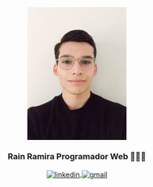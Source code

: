 <p align="center" width="300">
   <img align="center" width="200" src="https://github.com/RainRamira/RainRamira/blob/main/1694093388589.jpg?raw=true" />
   <h3 align="center">Rain Ramira Programador Web 👨🏻‍💻</h3>
</p>

<p align="center">
   <a href="https://www.linkedin.com/in/rramira/" target="blank">
    <img align="center" src="https://content.linkedin.com/content/dam/me/business/en-us/amp/brand-site/v2/bg/LI-Bug.svg.original.svg" alt="linkedin" height="28px" width="56px" />
  </a>
  <span style="width: 8px;"> </span>
   <a href="mailto:r.sannarain@gmail.com" target="blank">
    <img align="center" src="https://mailmeteor.com/logos/assets/PNG/Gmail_Logo_512px.png" alt="gmail" height="23px" width="33px" />
  </a>
</p>
